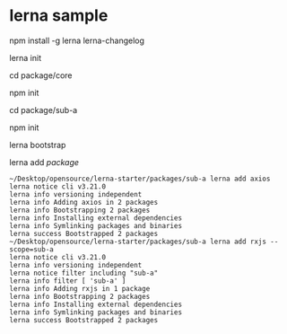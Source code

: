 # lerna sample

npm install -g lerna lerna-changelog

lerna init

cd package/core

npm init

cd package/sub-a

npm init

lerna bootstrap

lerna add _package_

```
~/Desktop/opensource/lerna-starter/packages/sub-a lerna add axios
lerna notice cli v3.21.0
lerna info versioning independent
lerna info Adding axios in 2 packages
lerna info Bootstrapping 2 packages
lerna info Installing external dependencies
lerna info Symlinking packages and binaries
lerna success Bootstrapped 2 packages
~/Desktop/opensource/lerna-starter/packages/sub-a lerna add rxjs --scope=sub-a
lerna notice cli v3.21.0
lerna info versioning independent
lerna notice filter including "sub-a"
lerna info filter [ 'sub-a' ]
lerna info Adding rxjs in 1 package
lerna info Bootstrapping 2 packages
lerna info Installing external dependencies
lerna info Symlinking packages and binaries
lerna success Bootstrapped 2 packages
```
